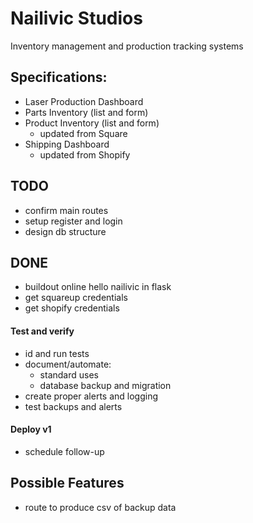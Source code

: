 # Nailivic Studios
Inventory management and production tracking systems


## Specifications:
- Laser Production Dashboard
- Parts Inventory (list and form)
- Product Inventory (list and form)
    - updated from Square
- Shipping Dashboard
    - updated from Shopify

## TODO
- confirm main routes
- setup register and login
- design db structure

## DONE
- buildout online hello nailivic in flask
- get squareup credentials
- get shopify credentials

#### Test and verify
- id and run tests
- document/automate:
    - standard uses
    - database backup and migration
- create proper alerts and logging
- test backups and alerts

#### Deploy v1
- schedule follow-up

## Possible Features
- route to produce csv of backup data

